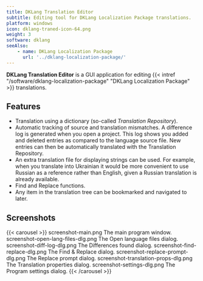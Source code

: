 ```yaml
---
title: DKLang Translation Editor
subtitle: Editing tool for DKLang Localization Package translations.
platform: windows
icon: dklang-traned-icon-64.png
weight: 3
software: dklang
seeAlso:
    - name: DKLang Localization Package
      url: '../dklang-localization-package/'
---
```


**DKLang Translation Editor** is a GUI application for editing {{< intref "/software/dklang-localization-package" "DKLang Localization Package" >}} translations.

## Features

* Translation using a dictionary (so-called *Translation Repository*).
* Automatic tracking of source and translation mismatches. A difference log is generated when you open a project. This log shows you added and deleted entries as compared to the language source file. New entries can then be automatically translated with the Translation Repository.
* An extra translation file for displaying strings can be used. For example, when you translate into Ukrainian it would be more convenient to use Russian as a reference rather than English, given a Russian translation is already available.
* Find and Replace functions.
* Any item in the translation tree can be bookmarked and navigated to later.

## Screenshots

{{< carousel >}}
    screenshot-main.png                  The main program window.
    screenshot-open-lang-files-dlg.png   The Open language files dialog.
    screenshot-diff-log-dlg.png          The Differences found dialog.
    screenshot-find-replace-dlg.png      The Find & Replace dialog.
    screenshot-replace-prompt-dlg.png    The Replace prompt dialog.
    screenshot-translation-props-dlg.png The Translation properties dialog.
    screenshot-settings-dlg.png          The Program settings dialog.
{{< /carousel >}}
